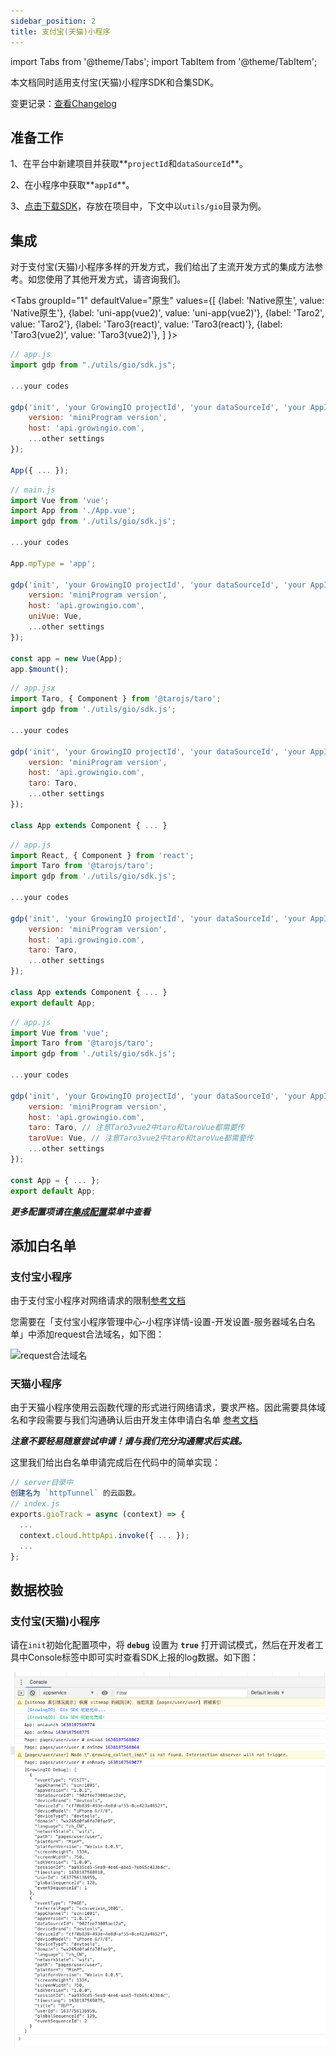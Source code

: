 ```yaml
---
sidebar_position: 2
title: 支付宝(天猫)小程序
---
```


import Tabs from '@theme/Tabs';
import TabItem from '@theme/TabItem';

本文档同时适用支付宝(天猫)小程序SDK和合集SDK。

变更记录：[查看Changelog](https://assets.giocdn.com/sdk/cdp/3.0/gio-minp.js)
## 准备工作
1、在平台中新建项目并获取**`projectId`和`dataSourceId`**。

2、在小程序中获取**`appId`**。

3、[点击下载SDK](https://assets.giocdn.com/sdk/cdp/3.0/gio-minp.js)，存放在项目中，下文中以`utils/gio`目录为例。

## 集成

对于支付宝(天猫)小程序多样的开发方式，我们给出了主流开发方式的集成方法参考。如您使用了其他开发方式，请咨询我们。

<Tabs
  groupId="1"
  defaultValue="原生"
  values={[
    {label: 'Native原生', value: 'Native原生'},
    {label: 'uni-app(vue2)', value: 'uni-app(vue2)'},
    {label: 'Taro2', value: 'Taro2'},
    {label: 'Taro3(react)', value: 'Taro3(react)'},
    {label: 'Taro3(vue2)', value: 'Taro3(vue2)'},
  ]
}>
  <TabItem value="Native原生">

```js
// app.js
import gdp from "./utils/gio/sdk.js";

...your codes

gdp('init', 'your GrowingIO projectId', 'your dataSourceId', 'your AppId', {
    version: 'miniProgram version',
    host: 'api.growingio.com',
    ...other settings
});

App({ ... });
```
  </TabItem>
  <TabItem value="uni-app(vue2)">

```js
// main.js
import Vue from 'vue';
import App from './App.vue';
import gdp from './utils/gio/sdk.js';

...your codes

App.mpType = 'app';

gdp('init', 'your GrowingIO projectId', 'your dataSourceId', 'your AppId', {
    version: 'miniProgram version',
    host: 'api.growingio.com',
    uniVue: Vue,
    ...other settings
});

const app = new Vue(App);
app.$mount();
```
  </TabItem>
  <TabItem value="Taro2">

```js
// app.jsx
import Taro, { Component } from '@tarojs/taro';
import gdp from './utils/gio/sdk.js';

...your codes

gdp('init', 'your GrowingIO projectId', 'your dataSourceId', 'your AppId', {
    version: 'miniProgram version',
    host: 'api.growingio.com',
    taro: Taro,
    ...other settings
});

class App extends Component { ... }
```
  </TabItem>
  <TabItem value="Taro3(react)">

```js
// app.js
import React, { Component } from 'react';
import Taro from '@tarojs/taro';
import gdp from './utils/gio/sdk.js';

...your codes

gdp('init', 'your GrowingIO projectId', 'your dataSourceId', 'your AppId', {
    version: 'miniProgram version',
    host: 'api.growingio.com',
    taro: Taro,
    ...other settings
});

class App extends Component { ... }
export default App;
```
  </TabItem>
  <TabItem value="Taro3(vue2)">

```js
// app.js
import Vue from 'vue';
import Taro from '@tarojs/taro';
import gdp from './utils/gio/sdk.js';

...your codes

gdp('init', 'your GrowingIO projectId', 'your dataSourceId', 'your AppId', {
    version: 'miniProgram version',
    host: 'api.growingio.com',
    taro: Taro, // 注意Taro3vue2中taro和taroVue都需要传
    taroVue: Vue, // 注意Taro3vue2中taro和taroVue都需要传
    ...other settings
});

const App = { ... };
export default App;

```
  </TabItem>
</Tabs>

***更多配置项请在[集成配置](/docs/miniprogram/3.5/initSettings)菜单中查看***

## 添加白名单

### 支付宝小程序

由于支付宝小程序对网络请求的限制[参考文档](https://opendocs.alipay.com/mini/008gq6)

您需要在「支付宝小程序管理中心-小程序详情-设置-开发设置-服务器域名白名单」中添加request合法域名，如下图：

![request合法域名](/img/miniprogram/alipay_white_list.png)

### 天猫小程序

由于天猫小程序使用云函数代理的形式进行网络请求，要求严格。因此需要具体域名和字段需要与我们沟通确认后由开发主体申请白名单 [参考文档](https://miniapp.open.taobao.com/docV3.htm?docId=118444&docType=1)

***注意不要轻易随意尝试申请！请与我们充分沟通需求后实践。***

这里我们给出白名单申请完成后在代码中的简单实现：
```js
// server目录中
创建名为 `httpTunnel` 的云函数。
// index.js
exports.gioTrack = async (context) => {
  ...
  context.cloud.httpApi.invoke({ ... });
  ...
};
```

## 数据校验

### 支付宝(天猫)小程序
请在`init`初始化配置项中，将 **`debug`** 设置为 **`true`** 打开调试模式，然后在开发者工具中Console标签中即可实时查看SDK上报的log数据。如下图：

![debugLog](/img/miniprogram/wx_debug.png)
